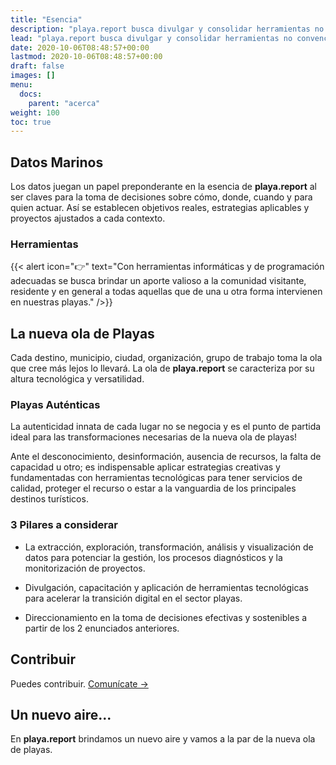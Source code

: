 ```yaml
---
title: "Esencia"
description: "playa.report busca divulgar y consolidar herramientas no convencionales para aplicarlas en un nuevo modelo de reportes con información inteligente e innovadora para nuestras playas."
lead: "playa.report busca divulgar y consolidar herramientas no convencionales para aplicarlas en un nuevo modelo de gestión y documentación, con información inteligente e innovadora para nuestras playas."
date: 2020-10-06T08:48:57+00:00
lastmod: 2020-10-06T08:48:57+00:00
draft: false
images: []
menu:
  docs:
    parent: "acerca"
weight: 100
toc: true
---
```


## Datos Marinos

Los datos juegan un papel preponderante en la esencia de **playa.report** al ser claves para la toma de decisiones sobre cómo, donde, cuando y para quien actuar. Así se establecen objetivos reales, estrategias aplicables y proyectos ajustados a cada contexto.

### Herramientas

{{< alert icon="👉" text="Con herramientas informáticas y de programación adecuadas se busca brindar un aporte valioso a la comunidad visitante, residente y en general a todas aquellas que de una u otra forma intervienen en nuestras playas." />}}


## La nueva ola de Playas

Cada destino, municipio, ciudad, organización, grupo de trabajo toma la ola que cree más lejos lo llevará. La ola de **playa.report** se caracteriza por su altura tecnológica y versatilidad.

### Playas Auténticas

La autenticidad innata de cada lugar no se negocia y es el punto de partida ideal para las transformaciones necesarias de la nueva ola de playas! 

Ante el desconocimiento, desinformación, ausencia de recursos, la falta de capacidad u otro; es indispensable aplicar estrategias creativas y fundamentadas con herramientas tecnológicas para tener servicios de calidad, proteger el recurso o estar a la vanguardia de los principales destinos turísticos.


### 3 Pilares a considerar

- La extracción, exploración, transformación, análisis y visualización de datos para potenciar la gestión, los procesos diagnósticos y la monitorización de proyectos.

- Divulgación, capacitación y aplicación de herramientas tecnológicas para acelerar la transición digital en el sector playas. 

- Direccionamiento en la toma de decisiones efectivas y sostenibles a partir de los 2 enunciados anteriores.


## Contribuir

Puedes contribuir. [Comunícate →](https://grammaloreto.co/es/contacto)

## Un nuevo aire...

En **playa.report** brindamos un nuevo aire y vamos a la par de la nueva ola de playas. 


